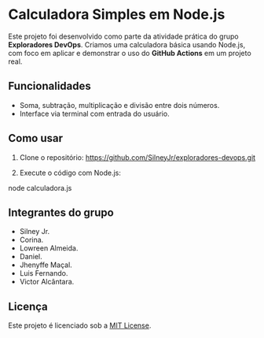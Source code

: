 # Calculadora Simples em Node.js

Este projeto foi desenvolvido como parte da atividade prática do grupo **Exploradores DevOps**. Criamos uma calculadora básica usando Node.js, com foco em aplicar e demonstrar o uso do **GitHub Actions** em um projeto real.

## Funcionalidades

- Soma, subtração, multiplicação e divisão entre dois números.
- Interface via terminal com entrada do usuário.

## Como usar

1. Clone o repositório: https://github.com/SilneyJr/exploradores-devops.git

2. Execute o código com Node.js:

node calculadora.js


## Integrantes do grupo

- Silney Jr.
- Corina.
- Lowreen Almeida.
- Daniel.
- Jhenyffe Maçal.
- Luis Fernando.
- Victor Alcântara.

## Licença

Este projeto é licenciado sob a [MIT License](LICENSE).
